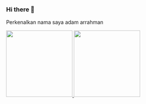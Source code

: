 ### Hi there 👋
Perkenalkan nama saya adam arrahman

<p align="left">
<a href="https://github.com/Dams168">
  <img height="180em" src="https://github-readme-stats-eight-theta.vercel.app/api?username=Dams168&show_icons=true&theme=algolia&include_all_commits=true&count_private=true"/>
  <img height="180em" src="https://github-readme-stats-eight-theta.vercel.app/api/top-langs/?username=Dams168&layout=compact&langs_count=8&theme=algolia"/>
</a>
</p>
